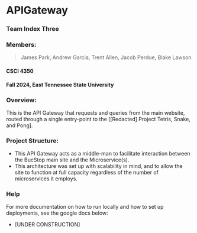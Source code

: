 # APIGateway
### Team Index Three
### Members:
> James Park, Andrew Garcia, Trent Allen, Jacob Perdue, Blake Lawson
#### CSCI 4350
#### Fall 2024, East Tennessee State University

### Overview:
This is the API Gateway that requests and queries from the main website, routed through a single entry-point to the [[Redacted] Project Tetris, Snake, and Pong].

### Project Structure:
* This API Gateway acts as a middle-man to facilitate interaction between the BucStop main site and the Microservice(s).
* This architecture was set up with scalability in mind, and to allow the site to function at full capacity regardless of the number of microservices it employs.

### Help
For more documentation on how to run locally and how to set up deployments, see the google docs below:
* [UNDER CONSTRUCTION]
